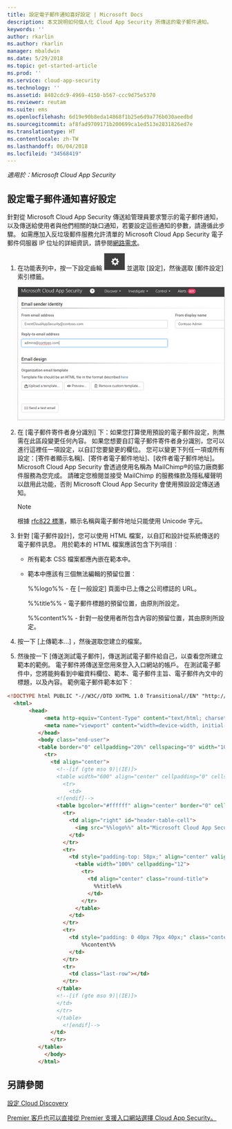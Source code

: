 ```yaml
---
title: 設定電子郵件通知喜好設定 | Microsoft Docs
description: 本文說明如何個人化 Cloud App Security 所傳送的電子郵件通知。
keywords: ''
author: rkarlin
ms.author: rkarlin
manager: mbaldwin
ms.date: 5/29/2018
ms.topic: get-started-article
ms.prod: ''
ms.service: cloud-app-security
ms.technology: ''
ms.assetid: 8402cdc9-4969-4150-b567-ccc9d75e5370
ms.reviewer: reutam
ms.suite: ems
ms.openlocfilehash: 6d19e90b8eda14868f1b25e6d9a776b030aeedbd
ms.sourcegitcommit: af8fad9709171b200699ca1ed513e2831826ed7e
ms.translationtype: HT
ms.contentlocale: zh-TW
ms.lasthandoff: 06/04/2018
ms.locfileid: "34568419"
---
```

*適用於：Microsoft Cloud App Security*


##  <a name="mailsettings"></a> 設定電子郵件通知喜好設定  

針對從 Microsoft Cloud App Security 傳送給管理員要求警示的電子郵件通知，以及傳送給使用者與他們相關的缺口通知，若要設定這些通知的參數，請遵循此步驟。 如需應加入反垃圾郵件服務允許清單的 Microsoft Cloud App Security 電子郵件伺服器 IP 位址的詳細資訊，請參閱[網路需求](network-requirements.md)。 


1. 在功能表列中，按一下設定齒輪 ![設定圖示](./media/settings-icon.png "設定圖示") 並選取 [設定]，然後選取 [郵件設定] 索引標籤。  

   ![郵件設定](./media/mail-settings-config.png)

2. 在 [電子郵件寄件者身分識別] 下：如果您打算使用預設的電子郵件設定，則無需在此區段變更任何內容。 如果您想要自訂電子郵件寄件者身分識別，您可以進行這裡任一項設定，以自訂您要變更的欄位。 您可以變更下列任一項或所有設定：[寄件者顯示名稱]、[寄件者電子郵件地址]、[收件者電子郵件地址]。 Microsoft Cloud App Security 會透過使用名稱為 MailChimp®的協力廠商郵件服務為您完成。 請確定您檢閱並接受 MailChimp 的服務條款及隱私權聲明以啟用此功能，否則 Microsoft Cloud App Security 會使用預設設定傳送通知。
   
   > [!NOTE]
   > 根據 [rfc822 標準](http://www.rfc-editor.org/rfc/rfc822.txt)，顯示名稱與電子郵件地址只能使用 Unicode 字元。

  
3. 針對 [電子郵件設計]，您可以使用 HTML 檔案，以自訂和設計從系統傳送的電子郵件訊息。 用於範本的 HTML 檔案應該包含下列項目︰  
  
   -   所有範本 CSS 檔案都應內嵌在範本中。  
  
   -   範本中應該有三個無法編輯的預留位置︰  
  
        %%logo%% - 在 [一般設定] 頁面中已上傳之公司標誌的 URL。  
  
        %%title%% - 電子郵件標題的預留位置，由原則所設定。  

        %%content%% - 針對一般使用者所包含內容的預留位置，其由原則所設定。  
     
4. 按一下 [上傳範本...] ，然後選取您建立的檔案。 

5. 然後按一下 [傳送測試電子郵件]，傳送測試電子郵件給自己，以查看您所建立範本的範例。 電子郵件將傳送至您用來登入入口網站的帳戶。 在測試電子郵件中，您將能夠看到中繼資料欄位、範本、電子郵件主旨、電子郵件內文中的標題，以及內容。  範例電子郵件範本如下︰ 



```html
<!DOCTYPE html PUBLIC "-//W3C//DTD XHTML 1.0 Transitional//EN" "http://www.w3.org/TR/xhtml1/DTD/xhtml1-transitional.dtd">
  <html>  
       <head>  
            <meta http-equiv="Content-Type" content="text/html; charset=UTF-8"/>  
            <meta name="viewport" content="width=device-width, initial-scale=1.0"/>  
          </head>  
          <body class="end-user">  
          <table border="0" cellpadding="20%" cellspacing="0" width="100%" id="background-table">  
            <tr>  
              <td align="center">  
                <!--[if (gte mso 9)|(IE)]>  
                <table width="600" align="center" cellpadding="0" cellspacing="0" border="0">  
                  <tr>  
                    <td>  
                <![endif]-->  
                <table bgcolor="#ffffff" align="center" border="0" cellpadding="0" cellspacing="0" style="padding-bottom: 40px;" id="container-table">  
                  <tr>  
                    <td align="right" id="header-table-cell">  
                      <img src="%%logo%%" alt="Microsoft Cloud App Security" id="org-logo" />  
                    </td>  
                  </tr>  
                  <tr>  
                    <td style="padding-top: 58px;" align="center" valign="top">  
                      <table width="100%" cellpadding="12">  
                        <tr>  
                          <td align="center" class="round-title">  
                            %%title%%  
                          </td>  
                        </tr>  
                      </table>  
                    </td>  
                  </tr>  
                  <tr>  
                    <td style="padding: 0 40px 79px 40px;" class="content-table-cell" align="left" valign="top">  
                        %%content%%  
                    </td>  
                  </tr>  
                  <tr>  
                    <td class="last-row"></td>  
                  </tr>  
                </table>  
                <!--[if (gte mso 9)|(IE)]>  
                </td>  
                </tr>  
                </table>  
                  <![endif]-->  
              </td>  
              </tr>  
          </table>  
            </body>  
          </html>  
   ```
  

  
  

  
    
## <a name="see-also"></a>另請參閱  
[設定 Cloud Discovery](set-up-cloud-discovery.md)   

[Premier 客戶也可以直接從 Premier 支援入口網站選擇 Cloud App Security。](https://premier.microsoft.com/)  
  
  